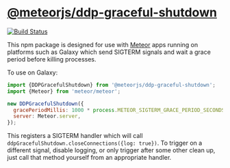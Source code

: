 # [@meteorjs/ddp-graceful-shutdown](https://www.npmjs.com/package/@meteorjs/ddp-graceful-shutdown)

[![Build Status](https://travis-ci.org/meteor/ddp-graceful-shutdown.svg?branch=master)](https://travis-ci.org/meteor/ddp-graceful-shutdown)

This npm package is designed for use with [Meteor](https://www.meteor.com/) apps
running on platforms such as Galaxy which send SIGTERM signals and wait a grace
period before killing processes.

To use on Galaxy:

``` javascript
import {DDPGracefulShutdown} from '@meteorjs/ddp-graceful-shutdown';
import {Meteor} from 'meteor/meteor';

new DDPGracefulShutdown({
  gracePeriodMillis: 1000 * process.METEOR_SIGTERM_GRACE_PERIOD_SECONDS,
  server: Meteor.server,
});
```

This registers a SIGTERM handler which will call
`ddpGracefulShutdown.closeConnections({log: true})`. To trigger on a different
signal, disable logging, or only trigger after some other clean up, just call
that method yourself from an appropriate handler.

